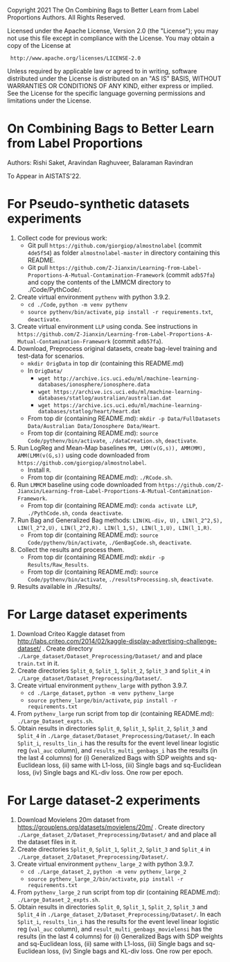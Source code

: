 Copyright 2021 The On Combining Bags to Better Learn from Label Proportions Authors. All Rights Reserved.

Licensed under the Apache License, Version 2.0 (the "License");
you may not use this file except in compliance with the License.
You may obtain a copy of the License at

     http://www.apache.org/licenses/LICENSE-2.0

Unless required by applicable law or agreed to in writing, software
distributed under the License is distributed on an "AS IS" BASIS,
WITHOUT WARRANTIES OR CONDITIONS OF ANY KIND, either express or implied.
See the License for the specific language governing permissions and
limitations under the License.

# On Combining Bags to Better Learn from Label Proportions

Authors: Rishi Saket, Aravindan Raghuveer, Balaraman Ravindran

To Appear in AISTATS'22.

# For Pseudo-synthetic datasets experiments
1. Collect code for previous work:
      * Git pull `https://github.com/giorgiop/almostnolabel` (commit `4de5f54`) as folder `almostnolabel-master` in directory containing this README.
      * Git pull `https://github.com/Z-Jianxin/Learning-from-Label-Proportions-A-Mutual-Contamination-Framework` (commit `adb57fa`) and copy the contents of the LMMCM directory to ./Code/PythCode/.
2. Create virtual environment `pythenv` with python 3.9.2.
      * `cd ./Code`, `python -m venv pythenv` 
      * `source pythenv/bin/activate`, `pip install -r requirements.txt`, `deactivate`.
3. Create virtual environment `LLP` using conda. See instructions in `https://github.com/Z-Jianxin/Learning-from-Label-Proportions-A-Mutual-Contamination-Framework` (commit `adb57fa`).
4. Download, Preprocess original datasets, create bag-level training and test-data for scenarios.
      * `mkdir OrigData` in top dir (containing this README.md)
      * In `OrigData/`
          * `wget http://archive.ics.uci.edu/ml/machine-learning-databases/ionosphere/ionosphere.data`
          * `wget https://archive.ics.uci.edu/ml/machine-learning-databases/statlog/australian/australian.dat`
          * `wget https://archive.ics.uci.edu/ml/machine-learning-databases/statlog/heart/heart.dat`
      * From top dir (containing README.md): `mkdir -p Data/FullDatasets Data/Australian Data/Ionosphere Data/Heart`.
      * From top dir (containing README.md): `source Code/pythenv/bin/activate`, `./dataCreation.sh`, `deactivate`.
5. Run LogReg and Mean-Map baselines `MM, LMM(v(G,s)), AMM(MM), AMM(LMM(v(G,s))` using code downloaded from `https://github.com/giorgiop/almostnolabel`.
      * Install `R`.
      * From top dir (containing README.md): `./RCode.sh`.
6. Run `LMMCM` baseline using code downloaded from `https://github.com/Z-Jianxin/Learning-from-Label-Proportions-A-Mutual-Contamination-Framework`.
      * From top dir (containing README.md): `conda activate LLP`, `./PythCode.sh`, `conda deactivate`.
7. Run Bag and Generalized Bag methods: `LIN(KL-div, U), LIN(l_2^2,S), LIN(l_2^2,U), LIN(l_2^2,R). LIN(l_1,S), LIN(l_1,U), LIN(l_1,R)`.
      * From top dir (containing README.md): `source Code/pythenv/bin/activate`, `./GenBagCode.sh`, `deactivate`.
8. Collect the results and process them.
      * From top dir (containing README.md): `mkdir -p Results/Raw_Results`.
      * From top dir (containing README.md): `source Code/pythenv/bin/activate`, `./resultsProcessing.sh`, `deactivate`.
9. Results available in ./Results/.

# For Large dataset experiments
1. Download Criteo Kaggle dataset from http://labs.criteo.com/2014/02/kaggle-display-advertising-challenge-dataset/ . Create directory `./Large_dataset/Dataset_Preprocessing/Dataset/` and and place `train.txt` in it.
2. Create directories `Split_0`, `Split_1`, `Split_2`, `Split_3` and `Split_4` in `./Large_dataset/Dataset_Preprocessing/Dataset/`.
3. Create virtual environment `pythenv_large` with python 3.9.7.
      * `cd ./Large_dataset`, `python -m venv pythenv_large` 
      * `source pythenv_large/bin/activate`, `pip install -r requirements.txt`
4. From `pythenv_large` run script from top dir (containing README.md): `./Large_Dataset_expts.sh`.
5. Obtain results in directories `Split_0`, `Split_1`, `Split_2`, `Split_3` and `Split_4` in `./Large_dataset/Dataset_Preprocessing/Dataset/`. In each `Split_i`, `results_lin_i` has the results for the event level linear logistic reg (`val_auc` column), and `results_multi_genbags_i` has the results (in the last 4 columns) for (i) Generalized Bags with SDP weights and sq-Euclidean loss, (ii) same with L1-loss, (iii) Single bags and sq-Euclidean loss, (iv) Single bags and KL-div loss. One row per epoch.

# For Large dataset-2 experiments
1. Download Movielens 20m dataset from https://grouplens.org/datasets/movielens/20m/ . Create directory `./Large_dataset_2/Dataset_Preprocessing/Dataset/` and and place all the dataset files in it.
2. Create directories `Split_0`, `Split_1`, `Split_2`, `Split_3` and `Split_4` in `./Large_dataset_2/Dataset_Preprocessing/Dataset/`.
3. Create virtual environment `pythenv_large_2` with python 3.9.7.
      * `cd ./Large_dataset_2`, `python -m venv pythenv_large_2`
      * `source pythenv_large_2/bin/activate`, `pip install -r requirements.txt`
4. From `pythenv_large_2` run script from top dir (containing README.md): `./Large_Dataset_2_expts.sh`.
5. Obtain results in directories `Split_0`, `Split_1`, `Split_2`, `Split_3` and `Split_4` in `./Large_dataset_2/Dataset_Preprocessing/Dataset/`. In each `Split_i`, `results_lin_i` has the results for the event level linear logistic reg (`val_auc` column), and `result_multi_genbags_movielensi` has the results (in the last 4 columns) for (i) Generalized Bags with SDP weights and sq-Euclidean loss, (ii) same with L1-loss, (iii) Single bags and sq-Euclidean loss, (iv) Single bags and KL-div loss. One row per epoch.

